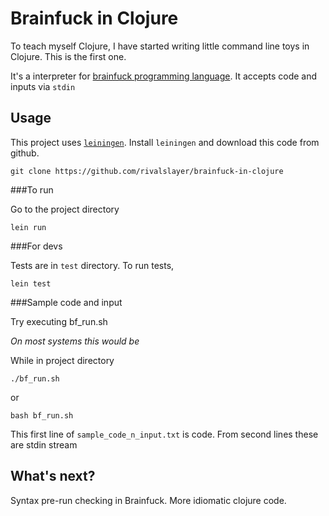 # Brainfuck in Clojure

To teach myself Clojure, I have started writing little command line toys in Clojure. This is the first one.

It's a interpreter for [brainfuck programming language](https://en.wikipedia.org/wiki/Brainfuck). It accepts code and inputs via `stdin`

## Usage
This project uses [`leiningen`](http://leiningen.org/). Install `leiningen` and download this code from github.

```
git clone https://github.com/rivalslayer/brainfuck-in-clojure
```

###To run

Go to the project directory

```
lein run
```

###For devs

Tests are in `test` directory. To run tests,

```
lein test
```

###Sample code and input

Try executing bf_run.sh

_On most systems this would be_

While in project directory

```
./bf_run.sh
```

or

```
bash bf_run.sh
```

This first line of `sample_code_n_input.txt` is code. From second lines these are stdin stream 

## What's next?

Syntax pre-run checking in Brainfuck. More idiomatic clojure code.
